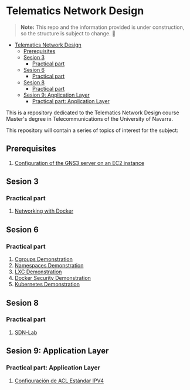 # Telematics Network Design

> **Note:** This repo and the information provided is under construction, so the structure is subject to change. 👀 

- [Telematics Network Design](#telematics-network-design)
  - [Prerequisites](#prerequisites)
  - [Sesion 3](#sesion-3)
    - [Practical part](#practical-part)
  - [Sesion 6](#sesion-6)
    - [Practical part](#practical-part-1)
  - [Sesion 8](#sesion-8)
    - [Practical part](#practical-part-2)
  - [Sesion 9: Application Layer](#sesion-9-application-layer)
    - [Practical part: Application Layer](#practical-part-application-layer)

This is a repository dedicated to the Telematics Network Design course Master's degree in Telecommunications of the University of Navarra.

This repository will contain a series of topics of interest for the subject:

## Prerequisites

1. [Configuration of the GNS3 server on an EC2 instance](./GNS3ServerDeployment/README.md)

## Sesion 3

### Practical part

   1. [Networking with Docker](./NetworkingWithDocker/README.md)

## Sesion 6

### Practical part

   1. [Cgroups Demonstration](./CgroupsDemo/README.md)
   2. [Namespaces Demonstration](./NamespacesDemo/README.md)
   3. [LXC Demonstration](./LXCDemo/README.md)
   4. [Docker Security Demonstration](./DockerSecDemo/README.md)
   5. [Kubernetes Demonstration](./KubernetesDemo/README.md)

## Sesion 8

### Practical part

   1. [SDN-Lab](./SDN-Lab/README.md)

## Sesion 9: Application Layer

### Practical part: Application Layer

   1. [Configuración de ACL Estándar IPV4](./SESION_9/README.md)